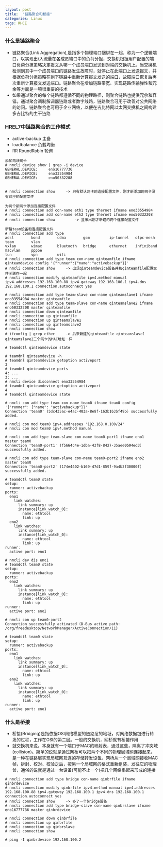 ```yaml
---
layout: post
title:  "链路聚合和桥接"
categories: Linux
tags: RHCE
---
```


### 什么是链路聚合

*    链路聚合(Link Aggregation),是指多个物理端口捆绑在一起，称为一个逻辑端口，以实现出/入流量在各成员端口中的负荷分担，交换机根据用户配置的端口负荷分担策略决定报文从哪一个成员端口发送到对端的交换机上。当交换机检测到其中一个成员端口的链路发生故障时，就停止在此端口上发送报文，并根据负荷分担策略在剩下链路中重新计算报文发送的端口，故障端口恢复后再次重新计算报文发送端口。链路聚合在增加链路带宽、实现链路传输弹性和冗余等方面是一项很重要的技术
*    如果通过聚合的每个链路都遵循不同的物理路径，则聚合链路也提供冗余和容错。通过聚合调制解调器链路或者数字线路，链路聚合可用于改善对公共网络的访问。链路聚合也可用于企业网络，以便在吉比特网以太网交换机之间构建多吉比特的主干链路

### HREL7中链路聚合的工作模式

*    active-backup	主备
*    loadbalance	负载均衡
*    RR RoundRobin	轮询


```
添加两块网卡
# nmcli device show | grep -i device
GENERAL.DEVICE:		eno16777736
GENERAL.DEVICE:		eno33554984
GENERAL.DEVICE:		eno50332208


# nmcli connection show		-> 只有默认网卡的连接配置文件，刚才新添加的网卡没有对应的配置文件

为两个新网卡添加连接配置文件
# nmcli connection add con-name eth1 type thernet ifname eno33554984
# nmcli connection add con-name eth2 type thernet ifname eno50332208
# nmcli connection show         -> 显示出刚才新建的两个连接配置文件

新建team设备和连接配置文件
# nmcli connection add type 
adsl        bond        cdma        gsm         ip-tunnel   olpc-mesh   team        vlan
vxlan       wimax       bluetooth   bridge      ethernet    infiniband  macvlan     pppoe
tun         vpn         wifi        
# nmcli connection add type team con-name qinteamfile ifname qinteamdevice config '{"runner":{"name":"activebackup"}}'
# nmcli connection show		-> 出现qinteamdevice设备并和qinteamfile配置文件关联在一起
# nmcli connection modify qinteamfile ipv4.method manual ipv4.addresses 192.168.100.88 ipv4.gateway 192.168.100.1 ipv4.dns 192.168.100.1 connection.autoconnect yes

# nmcli connection add type team-slave con-name qinteamslave1 ifname eno33554984 master qinteamfile
# nmcli connection add type team-slave con-name qinteamslave2 ifname eno50332208 master qinteamfile
# nmcli connection down qinteamfile
# nmcli connection up qinteamfile
# nmcli connection up qinteamslave1
# nmcli connection up qinteamslave2
# nmcli connection show 
# ifconfig | grep ether		-> 后来新建的qinteamfile qinteamslave1 qinteamslave2三个网卡的MAC地址一样

# teamdctl qinteamdevice state

# teamdnl qinteamdevice -h
# teamdnl qinteamdevice getoption activeport
3
# teamdnl qinteamdevice ports
4: ...
3: ...
# nmcli device disconnect eno33554984
# teamdnl qinteamdevice getoption activeport
4
# teamdctl qinteamdevice state

```

```
# nmcli con add type team con-name team0 ifname team0 config '{"runner": {"name": "activebackup"}}'
Connection 'team0' (5dc435ac-e4ac-403a-8e8f-163b163bf49b) successfully added.

# nmcli con mod team0 ipv4.addresses '192.168.0.100/24'
# nmcli con mod team0 ipv4.method manual

# nmcli con add type team-slave con-name team0-port1 ifname eno1 master team0
Connection 'team0-port1' (f5664c4e-1dba-43f8-8427-35aee0594ed3) successfully added.

# nmcli con add type team-slave con-name team0-port2 ifname eno2 master team0
Connection 'team0-port2' (174e4402-b169-47d1-859f-9a4b3f30000f) successfully added.

# teamdctl team0 state
setup:
  runner: activebackup
ports:
  eno1
    link watches:
      link summary: up
      instance[link_watch_0]:
        name: ethtool
        link: up
  eno2
    link watches:
      link summary: up
      instance[link_watch_0]:
        name: ethtool
        link: up
runner:
  active port: eno1

# nmcli dev dis eno1
# teamdctl team0 state
setup:
  runner: activebackup
ports:
  eno2
    link watches:
      link summary: up
      instance[link_watch_0]:
        name: ethtool
        link: up
runner:
  active port: eno2

# nmcli con up team0-port2
Connection successfully activated (D-Bus active path: /org/freedesktop/NetworkManager/ActiveConnection/11)

# teamdctl team0 state
setup:
  runner: activebackup
ports:
  eno1
    link watches:
      link summary: up
      instance[link_watch_0]:
        name: ethtool
        link: up
  eno2
    link watches:
      link summary: up
      instance[link_watch_0]:
        name: ethtool
        link: up
runner:
  active port: eno1
```


### 什么是桥接

*    桥接(Bridging)是指依据OSI网络模型的链路层的地址，对网络数据包进行转发的过程，工作在OSI的第二层。一般的交换机，网桥就有桥接作用
*    就交换机来说，本身就有一个端口于MAC的映射表，通过这些，隔离了冲突域(collision)。简单的说就是通过网桥可以把两个不同的物理局域网连接起来，是一种在链路层实现局域网互连的存储转发设备。网桥从一个局域网接收MAC帧，拆封、校对、校验之后，按另一个局域网的格式重新组装，发往它的物理曾，通俗的说就是通过一台设备(可能不止一个)把几个网络串起来形成的连接


```
# nmcli connection add type bridge con-name qinbrfile ifname qinbrdevice
# nmcli connection modify qinbrfile ipv4.method manual ipv4.addresses 192.168.100.88 ipv4.gateway 192.168.100.1 ipv4.dns 192.168.100.1 connection.autoconnect yes
# nmcli connection show		-> 多了一个bridge设备
# nmcli connection add type bridge-slave con-name qinbrslave ifname eno16777736 master qinbrdevice

# nmcli connection down qinbrfile
# nmcli connection up qinbrfile
# nmcli connection up qinbrslave
# nmcli connection show

# ping -I qinbrdevice 192.168.100.2

```
